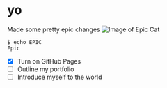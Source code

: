 # yo
Made some pretty epic changes
![Image of Epic Cat](https://octodex.github.com/images/yaktocat.png)

```
$ echo EPIC
Epic
```
- [x] Turn on GitHub Pages
- [ ] Outline my portfolio
- [ ] Introduce myself to the world
